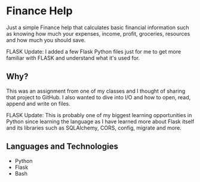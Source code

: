 # Finance Help
Just a simple Finance help that calculates basic financial information such as knowing how much your expenses, income, profit, groceries, resources and how much you should save.

FLASK Update: I added a few Flask Python files just for me to get more familiar with FLASK and understand what it's used for. 

## Why?
This was an assignment from one of my classes and I thought of sharing that project to GitHub. I also wanted to dive into I/O and how to open, read, append and write on files.

FLASK Update: This is probably one of my biggest learning opportunities in Python since learning the language as I have learned more about Flask itself and its libraries such as SQLAlchemy, CORS, config, migrate and more.

## Languages and Technologies
- Python
- Flask
- Bash

<!--
Note: If you are wondering what I got for this assignment, it's 100%. I love Python.
--!>
